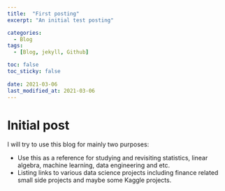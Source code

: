 ```yaml
---
title:  "First posting"
excerpt: "An initial test posting"

categories:
  - Blog
tags:
  - [Blog, jekyll, Github]

toc: false
toc_sticky: false
 
date: 2021-03-06
last_modified_at: 2021-03-06
---
```


# Initial post

I will try to use this blog for mainly two purposes:

* Use this as a reference for studying and revisiting statistics, linear algebra, machine learning, data engineering and etc.
* Listing links to various data science projects including finance related small side projects and maybe some Kaggle projects.